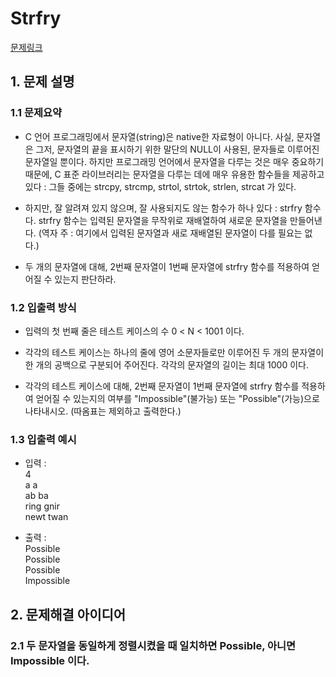 # Strfry
[문제링크](https://www.acmicpc.net/problem/11328)

## 1. 문제 설명

### 1.1 문제요약
- C 언어 프로그래밍에서 문자열(string)은 native한 자료형이 아니다. 사실, 문자열은 그저, 문자열의 끝을 표시하기 위한 말단의 NULL이 사용된, 문자들로 이루어진 문자열일 뿐이다. 하지만 프로그래밍 언어에서 문자열을 다루는 것은 매우 중요하기 때문에, C 표준 라이브러리는 문자열을 다루는 데에 매우 유용한 함수들을 제공하고 있다 : 그들 중에는 strcpy, strcmp, strtol, strtok, strlen, strcat 가 있다.

- 하지만, 잘 알려져 있지 않으며, 잘 사용되지도 않는 함수가 하나 있다 : strfry 함수다. strfry 함수는 입력된 문자열을 무작위로 재배열하여 새로운 문자열을 만들어낸다. (역자 주 : 여기에서 입력된 문자열과 새로 재배열된 문자열이 다를 필요는 없다.)

- 두 개의 문자열에 대해, 2번째 문자열이 1번째 문자열에 strfry 함수를 적용하여 얻어질 수 있는지 판단하라.

### 1.2 입출력 방식 
- 입력의 첫 번째 줄은 테스트 케이스의 수 0 < N < 1001 이다.

- 각각의 테스트 케이스는 하나의 줄에 영어 소문자들로만 이루어진 두 개의 문자열이 한 개의 공백으로 구분되어 주어진다. 각각의 문자열의 길이는 최대 1000 이다.

- 각각의 테스트 케이스에 대해, 2번째 문자열이 1번째 문자열에 strfry 함수를 적용하여 얻어질 수 있는지의 여부를 "Impossible"(불가능) 또는 "Possible"(가능)으로 나타내시오. (따옴표는 제외하고 출력한다.)
### 1.3 입출력 예시
- 입력 :
<br>4<br>
a a<br>
ab ba<br>
ring gnir<br>
newt twan

- 출력 : 
<br>Possible<br>
Possible<br>
Possible<br>
Impossible

## 2. 문제해결 아이디어

### 2.1 두 문자열을 동일하게 정렬시켰을 때 일치하면 Possible, 아니면 Impossible 이다.